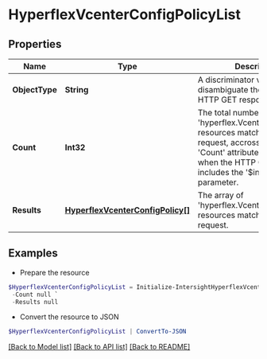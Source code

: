 # HyperflexVcenterConfigPolicyList
## Properties

Name | Type | Description | Notes
------------ | ------------- | ------------- | -------------
**ObjectType** | **String** | A discriminator value to disambiguate the schema of a HTTP GET response body. | 
**Count** | **Int32** | The total number of &#39;hyperflex.VcenterConfigPolicy&#39; resources matching the request, accross all pages. The &#39;Count&#39; attribute is included when the HTTP GET request includes the &#39;$inlinecount&#39; parameter. | [optional] 
**Results** | [**HyperflexVcenterConfigPolicy[]**](HyperflexVcenterConfigPolicy.md) | The array of &#39;hyperflex.VcenterConfigPolicy&#39; resources matching the request. | [optional] 

## Examples

- Prepare the resource
```powershell
$HyperflexVcenterConfigPolicyList = Initialize-IntersightHyperflexVcenterConfigPolicyList  -ObjectType null `
 -Count null `
 -Results null
```

- Convert the resource to JSON
```powershell
$HyperflexVcenterConfigPolicyList | ConvertTo-JSON
```

[[Back to Model list]](../README.md#documentation-for-models) [[Back to API list]](../README.md#documentation-for-api-endpoints) [[Back to README]](../README.md)

